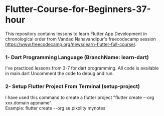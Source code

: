 # Flutter-Course-for-Beginners-37-hour
This repository contains lessons to learn Flutter App Development in chronological order from Vandad Nahavandipur's freecodecamp session https://www.freecodecamp.org/news/learn-flutter-full-course/.  

### 1- Dart Programming Language (BranchName: learn-dart)
I've practiced lessons from 3-7 for dart programming. All code is available in main.dart Uncomment the code to debug and run.

### 2- Setup Flutter Project From Terminal (setup-project)
I have used this command to create a flutter project "flutter create --org xxx.domain appname".   
Example: flutter create --org se.pixolity mynotes
